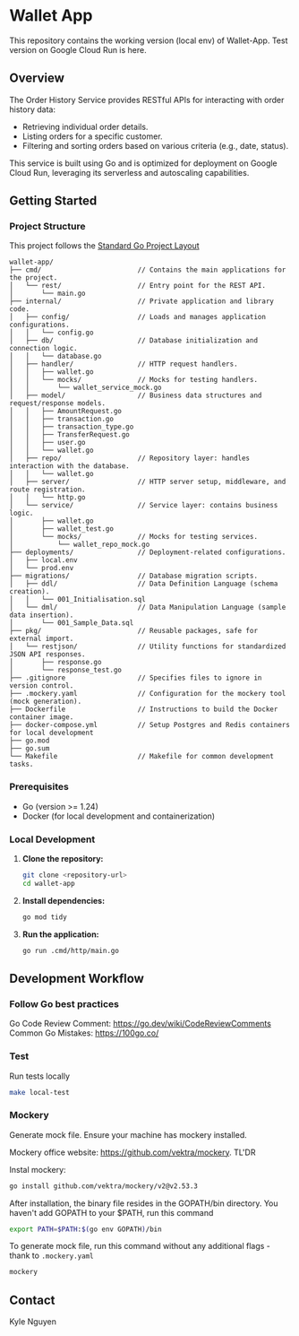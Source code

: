 # Wallet App

This repository contains the working version (local env) of Wallet-App. Test version on Google Cloud Run is here.

## Overview

The Order History Service provides RESTful APIs for interacting with order history data:

*   Retrieving individual order details.
*   Listing orders for a specific customer.
*   Filtering and sorting orders based on various criteria (e.g., date, status).

This service is built using Go and is optimized for deployment on Google Cloud Run, leveraging its serverless and autoscaling capabilities.

## Getting Started

### Project Structure

This project follows the [Standard Go Project Layout](https://github.com/golang-standards/project-layout)

```
wallet-app/
├── cmd/                        // Contains the main applications for the project.
│   └── rest/                   // Entry point for the REST API.
│       └── main.go
├── internal/                   // Private application and library code.
│   ├── config/                 // Loads and manages application configurations.
│   │   └── config.go
│   ├── db/                     // Database initialization and connection logic.
│   │   └── database.go
│   ├── handler/                // HTTP request handlers.
│   │   ├── wallet.go
│   │   └── mocks/              // Mocks for testing handlers.
│   │       └── wallet_service_mock.go
│   ├── model/                  // Business data structures and request/response models.
│   │   ├── AmountRequest.go
│   │   ├── transaction.go
│   │   ├── transaction_type.go
│   │   ├── TransferRequest.go
│   │   ├── user.go
│   │   └── wallet.go
│   ├── repo/                   // Repository layer: handles interaction with the database.
│   │   └── wallet.go
│   ├── server/                 // HTTP server setup, middleware, and route registration.
│   │   └── http.go
│   └── service/                // Service layer: contains business logic.
│       ├── wallet.go
│       ├── wallet_test.go
│       └── mocks/              // Mocks for testing services.
│           └── wallet_repo_mock.go
├── deployments/                // Deployment-related configurations.
│   ├── local.env
│   └── prod.env
├── migrations/                 // Database migration scripts.
│   ├── ddl/                    // Data Definition Language (schema creation).
│   │   └── 001_Initialisation.sql
│   └── dml/                    // Data Manipulation Language (sample data insertion).
│       └── 001_Sample_Data.sql
├── pkg/                        // Reusable packages, safe for external import.
│   └── restjson/               // Utility functions for standardized JSON API responses.
│       ├── response.go
│       └── response_test.go
├── .gitignore                  // Specifies files to ignore in version control.
├── .mockery.yaml               // Configuration for the mockery tool (mock generation).
├── Dockerfile                  // Instructions to build the Docker container image.
├── docker-compose.yml          // Setup Postgres and Redis containers for local development
├── go.mod                    
├── go.sum                     
└── Makefile                    // Makefile for common development tasks.
```

### Prerequisites

*   Go (version >= 1.24)
*   Docker (for local development and containerization)

### Local Development

1.  **Clone the repository:**
    ```bash
    git clone <repository-url>
    cd wallet-app
    ```

2.  **Install dependencies:**
    ```bash
    go mod tidy
    ```

3.  **Run the application:**
    ```bash
    go run .cmd/http/main.go
    ```

## Development Workflow
### Follow Go best practices

Go Code Review Comment: https://go.dev/wiki/CodeReviewComments
Common Go Mistakes: https://100go.co/


### Test
Run tests locally
```bash
make local-test
```

### Mockery
Generate mock file. Ensure your machine has mockery installed.

Mockery office website: https://github.com/vektra/mockery. TL'DR

Instal mockery:
```bash
go install github.com/vektra/mockery/v2@v2.53.3
```

After installation, the binary file resides in the GOPATH/bin directory. You haven't add GOPATH to your $PATH, run this command
```bash
export PATH=$PATH:$(go env GOPATH)/bin
```

To generate mock file, run this command without any additional flags - thank to `.mockery.yaml`
```bash
mockery
```

## Contact

Kyle Nguyen